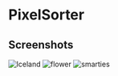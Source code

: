 # PixelSorter
## Screenshots
![Iceland](https://user-images.githubusercontent.com/34898868/77850692-7f3e0d80-71d4-11ea-9725-476a05fce417.png)
![flower](https://user-images.githubusercontent.com/34898868/77850765-db089680-71d4-11ea-90dc-d997f6e05783.png)
![smarties](https://user-images.githubusercontent.com/34898868/77850813-3a66a680-71d5-11ea-98dd-eb9dac09752e.png)
